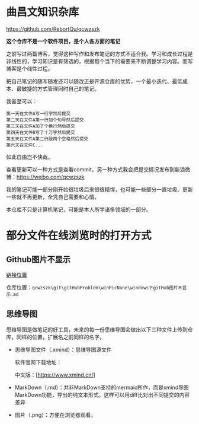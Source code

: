 # 曲昌文知识杂库

<https://github.com/RebortQu/qcwzszk>

**这个仓库不是一个软件项目，是个人各方面的笔记**

之前写过两篇博客，觉得这种写作和发布笔记的方式不适合我。学习和成长过程是非线性的，学习知识是有筛选的，根据每个当下的需要来不断调整学习内容。而写博客是个线性过程。

把自己笔记的随写随发还可以随改正是开源仓库的优势，一个最小迭代、最低成本、最敏捷的方式管理同时自己的笔记。

我甚至可以：

	第一天在文件A写一行字然后提交
	第二天在文件A第一行加个句号然后提交
	第三天在文件A加了个换行然后提交
	第四天在文件B写了十万字然后提交
	第五天在文件A第二行敲两个空格然后提交
	第六天在文件C...

 如此自由岂不快哉。

查看更新可以一种方式是查看commit，另一种方式我会把提交情况发布到新浪微博：<https://weibo.com/qcwzszk>

我的笔记可能一部分刚开始很垃圾后来很很精悍，也可能一些部分一直垃圾、更新一些就不再更新，全凭自己需要和心情。

本仓库不只是计算机笔记，可能是本人所学诸多领域的一部分。

# 部分文件在线浏览时的打开方式

## Github图片不显示

[链接位置](/git/gitHubProblem/winPicNone/windows下gitHub图片不显示.md)

仓库位置：`qcwzszk\git\gitHubProblem\winPicNone\windows下gitHub图片不显示.md`

## 思维导图

思维导图是做笔记的好工具，未来的每一份思维导图会做出以下三种文件上传到仓库，同样的位置，扩展名之前同样的名字。

+ 思维导图文件（.xmind）：思维导图源文件

  软件官网下载地址：

  中文版：[https://www.xmind.cn/]

+ MarkDown（.md）：并非MarkDown支持的mermaid所作，而是xmind导图MarkDown功能，导出的纯文本形式。这样可以用diff比对出不同提交的内容差异
+ 图片（.png）：方便在浏览器观看。